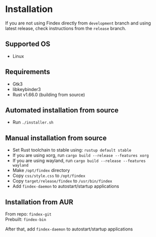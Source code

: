 # Installation
If you are not using Findex directly from `development` branch and using latest release,
check instructions from the `release` branch.

## Supported OS
- Linux

## Requirements
- Gtk3
- libkeybinder3
- Rust v1.66.0 (building from source)

## Automated installation from source
- Run `./installer.sh`

## Manual installation from source
- Set Rust toolchain to stable using: `rustup default stable`
- If you are using xorg, run `cargo build --release --features xorg`
- If you are using wayland, run `cargo build --release --features wayland`
- Make `/opt/findex` directory
- Copy `css/style.css` to `/opt/findex`
- Copy `target/release/findex` to `/usr/bin/findex`
- Add `findex-daemon` to autostart/startup applications

## Installation from AUR

From repo: `findex-git`   
Prebuilt: `findex-bin`

After that, add `findex-daemon` to autostart/startup applications
